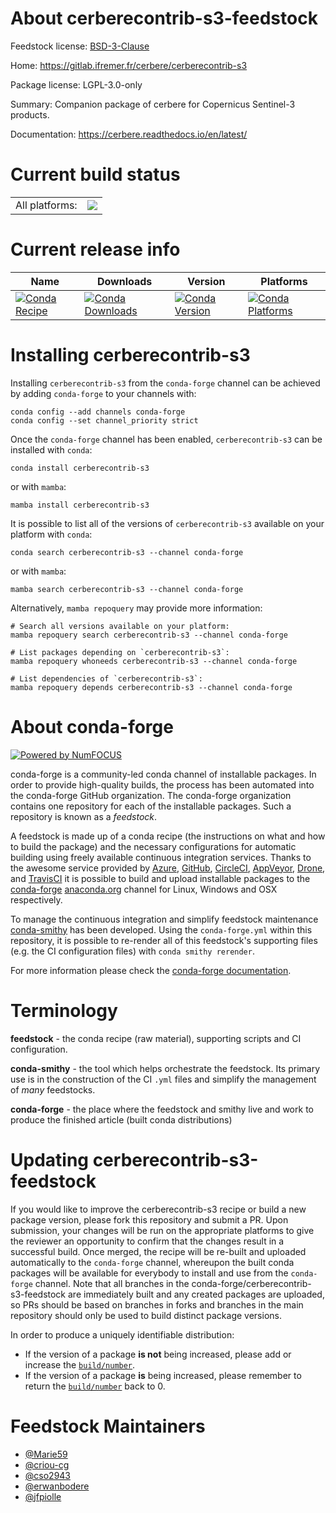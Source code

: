 About cerberecontrib-s3-feedstock
=================================

Feedstock license: [BSD-3-Clause](https://github.com/conda-forge/cerberecontrib-s3-feedstock/blob/main/LICENSE.txt)

Home: https://gitlab.ifremer.fr/cerbere/cerberecontrib-s3

Package license: LGPL-3.0-only

Summary: Companion package of cerbere for Copernicus Sentinel-3 products.

Documentation: https://cerbere.readthedocs.io/en/latest/

Current build status
====================


<table><tr><td>All platforms:</td>
    <td>
      <a href="https://dev.azure.com/conda-forge/feedstock-builds/_build/latest?definitionId=18614&branchName=main">
        <img src="https://dev.azure.com/conda-forge/feedstock-builds/_apis/build/status/cerberecontrib-s3-feedstock?branchName=main">
      </a>
    </td>
  </tr>
</table>

Current release info
====================

| Name | Downloads | Version | Platforms |
| --- | --- | --- | --- |
| [![Conda Recipe](https://img.shields.io/badge/recipe-cerberecontrib--s3-green.svg)](https://anaconda.org/conda-forge/cerberecontrib-s3) | [![Conda Downloads](https://img.shields.io/conda/dn/conda-forge/cerberecontrib-s3.svg)](https://anaconda.org/conda-forge/cerberecontrib-s3) | [![Conda Version](https://img.shields.io/conda/vn/conda-forge/cerberecontrib-s3.svg)](https://anaconda.org/conda-forge/cerberecontrib-s3) | [![Conda Platforms](https://img.shields.io/conda/pn/conda-forge/cerberecontrib-s3.svg)](https://anaconda.org/conda-forge/cerberecontrib-s3) |

Installing cerberecontrib-s3
============================

Installing `cerberecontrib-s3` from the `conda-forge` channel can be achieved by adding `conda-forge` to your channels with:

```
conda config --add channels conda-forge
conda config --set channel_priority strict
```

Once the `conda-forge` channel has been enabled, `cerberecontrib-s3` can be installed with `conda`:

```
conda install cerberecontrib-s3
```

or with `mamba`:

```
mamba install cerberecontrib-s3
```

It is possible to list all of the versions of `cerberecontrib-s3` available on your platform with `conda`:

```
conda search cerberecontrib-s3 --channel conda-forge
```

or with `mamba`:

```
mamba search cerberecontrib-s3 --channel conda-forge
```

Alternatively, `mamba repoquery` may provide more information:

```
# Search all versions available on your platform:
mamba repoquery search cerberecontrib-s3 --channel conda-forge

# List packages depending on `cerberecontrib-s3`:
mamba repoquery whoneeds cerberecontrib-s3 --channel conda-forge

# List dependencies of `cerberecontrib-s3`:
mamba repoquery depends cerberecontrib-s3 --channel conda-forge
```


About conda-forge
=================

[![Powered by
NumFOCUS](https://img.shields.io/badge/powered%20by-NumFOCUS-orange.svg?style=flat&colorA=E1523D&colorB=007D8A)](https://numfocus.org)

conda-forge is a community-led conda channel of installable packages.
In order to provide high-quality builds, the process has been automated into the
conda-forge GitHub organization. The conda-forge organization contains one repository
for each of the installable packages. Such a repository is known as a *feedstock*.

A feedstock is made up of a conda recipe (the instructions on what and how to build
the package) and the necessary configurations for automatic building using freely
available continuous integration services. Thanks to the awesome service provided by
[Azure](https://azure.microsoft.com/en-us/services/devops/), [GitHub](https://github.com/),
[CircleCI](https://circleci.com/), [AppVeyor](https://www.appveyor.com/),
[Drone](https://cloud.drone.io/welcome), and [TravisCI](https://travis-ci.com/)
it is possible to build and upload installable packages to the
[conda-forge](https://anaconda.org/conda-forge) [anaconda.org](https://anaconda.org/)
channel for Linux, Windows and OSX respectively.

To manage the continuous integration and simplify feedstock maintenance
[conda-smithy](https://github.com/conda-forge/conda-smithy) has been developed.
Using the ``conda-forge.yml`` within this repository, it is possible to re-render all of
this feedstock's supporting files (e.g. the CI configuration files) with ``conda smithy rerender``.

For more information please check the [conda-forge documentation](https://conda-forge.org/docs/).

Terminology
===========

**feedstock** - the conda recipe (raw material), supporting scripts and CI configuration.

**conda-smithy** - the tool which helps orchestrate the feedstock.
                   Its primary use is in the construction of the CI ``.yml`` files
                   and simplify the management of *many* feedstocks.

**conda-forge** - the place where the feedstock and smithy live and work to
                  produce the finished article (built conda distributions)


Updating cerberecontrib-s3-feedstock
====================================

If you would like to improve the cerberecontrib-s3 recipe or build a new
package version, please fork this repository and submit a PR. Upon submission,
your changes will be run on the appropriate platforms to give the reviewer an
opportunity to confirm that the changes result in a successful build. Once
merged, the recipe will be re-built and uploaded automatically to the
`conda-forge` channel, whereupon the built conda packages will be available for
everybody to install and use from the `conda-forge` channel.
Note that all branches in the conda-forge/cerberecontrib-s3-feedstock are
immediately built and any created packages are uploaded, so PRs should be based
on branches in forks and branches in the main repository should only be used to
build distinct package versions.

In order to produce a uniquely identifiable distribution:
 * If the version of a package **is not** being increased, please add or increase
   the [``build/number``](https://docs.conda.io/projects/conda-build/en/latest/resources/define-metadata.html#build-number-and-string).
 * If the version of a package **is** being increased, please remember to return
   the [``build/number``](https://docs.conda.io/projects/conda-build/en/latest/resources/define-metadata.html#build-number-and-string)
   back to 0.

Feedstock Maintainers
=====================

* [@Marie59](https://github.com/Marie59/)
* [@criou-cg](https://github.com/criou-cg/)
* [@cso2943](https://github.com/cso2943/)
* [@erwanbodere](https://github.com/erwanbodere/)
* [@jfpiolle](https://github.com/jfpiolle/)

